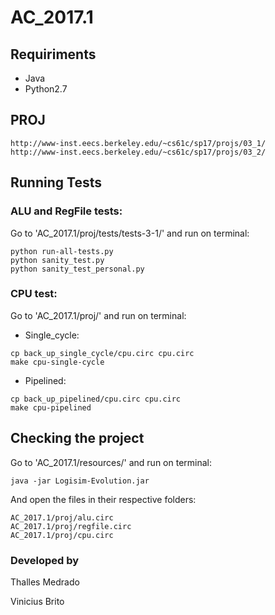 # AC_2017.1
## Requiriments
- Java
- Python2.7
## PROJ
```
http://www-inst.eecs.berkeley.edu/~cs61c/sp17/projs/03_1/
http://www-inst.eecs.berkeley.edu/~cs61c/sp17/projs/03_2/
```
## Running Tests
### ALU and RegFile tests:
Go to 'AC_2017.1/proj/tests/tests-3-1/' and run on terminal:
```
python run-all-tests.py
python sanity_test.py
python sanity_test_personal.py
```
### CPU test:
Go to 'AC_2017.1/proj/' and run on terminal:
- Single_cycle:
```
cp back_up_single_cycle/cpu.circ cpu.circ
make cpu-single-cycle
```
- Pipelined:
```
cp back_up_pipelined/cpu.circ cpu.circ
make cpu-pipelined
```
## Checking the project
Go to 'AC_2017.1/resources/' and run on terminal:
```
java -jar Logisim-Evolution.jar
```
And open the files in their respective folders:
```
AC_2017.1/proj/alu.circ
AC_2017.1/proj/regfile.circ
AC_2017.1/proj/cpu.circ
```
### Developed by
Thalles Medrado

Vinicius Brito
